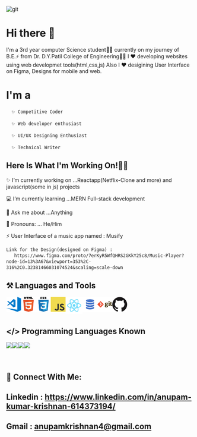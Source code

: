 ![git](https://user-images.githubusercontent.com/69143883/89448662-94740b80-d775-11ea-9b60-0a59dd658a53.png)

# Hi there 👋
  I'm a 3rd year computer Science student👨‍💻 currently on my journey of B.E.⚡ 
  from Dr. D.Y.Patil College of Engineering👨‍🎓 I ❤ developing websites using web developmet
  tools(html,css,js) Also I ❤ desigining User Interface on Figma, Designs for mobile and web. 
  
  
# I'm a

      ✨ Competitive Coder

      ✨ Web developer enthusiast

      ✨ UI/UX Designing Enthusiast

      ✨ Technical Writer

## Here Is What I'm Working On!👨‍💻

  ✨ I’m currently working on ...Reactapp(Netflix-Clone and more) and javascript(some in js) projects

  💻 I’m currently learning ...MERN Full-stack development

  🤔 Ask me about ...Anything
  
  👦 Pronouns: ... He/Him
    
  ⚡ User Interface of a music app named : Musify
   
    Link for the Design(designed on Figma) :
       https://www.figma.com/proto/7erKyR5WfQHRS2GKkY25c8/Music-Player?node-id=13%3A67&viewport=353%2C-316%2C0.32381466031074524&scaling=scale-down
       
  ## ⚒ Languages and Tools
  
  <img align="left" alt="Visual Studio Code" width="40px" src="https://raw.githubusercontent.com/github/explore/80688e429a7d4ef2fca1e82350fe8e3517d3494d/topics/visual-studio-code/visual-studio-code.png" />
  
  <img align="left" alt="HTML5" width="40px" src="https://raw.githubusercontent.com/github/explore/80688e429a7d4ef2fca1e82350fe8e3517d3494d/topics/html/html.png" />
  
  <img align="left" alt="CSS3" width="40px" src="https://raw.githubusercontent.com/github/explore/80688e429a7d4ef2fca1e82350fe8e3517d3494d/topics/css/css.png" />
  
  <img align="left" alt="JavaScript" width="40px" src="https://raw.githubusercontent.com/github/explore/80688e429a7d4ef2fca1e82350fe8e3517d3494d/topics/javascript/javascript.png" />
  
  <img align="left" alt="React" width="46px" src="https://raw.githubusercontent.com/github/explore/80688e429a7d4ef2fca1e82350fe8e3517d3494d/topics/react/react.png" />
  
  <img align="left" alt="SQL" width="40px" src="https://raw.githubusercontent.com/github/explore/80688e429a7d4ef2fca1e82350fe8e3517d3494d/topics/sql/sql.png" />

  <img align="left" alt="Git" width="40px" src="https://raw.githubusercontent.com/github/explore/80688e429a7d4ef2fca1e82350fe8e3517d3494d/topics/git/git.png" />
  
  <img align="left" alt="GitHub" width="40px" src="https://raw.githubusercontent.com/github/explore/78df643247d429f6cc873026c0622819ad797942/topics/github/github.png" /><br><br><br>
  
  
 ## </> Programming Languages Known

<img  align="left" src="https://img.icons8.com/color/40/000000/c-programming.png"/>

<img  align="left" src="https://img.icons8.com/color/40/000000/c-plus-plus-logo.png"/>
 
<img  align="left" src="https://img.icons8.com/color/40/000000/java-coffee-cup-logo.png"/>
 
<img  align="left" src="https://img.icons8.com/color/40/000000/python.png"/><br><br><br>
 
## 🤝 Connect With Me:  
  ## Linkedin : https://www.linkedin.com/in/anupam-kumar-krishnan-614373194/
       
  ## Gmail : anupamkrishnan4@gmail.com
